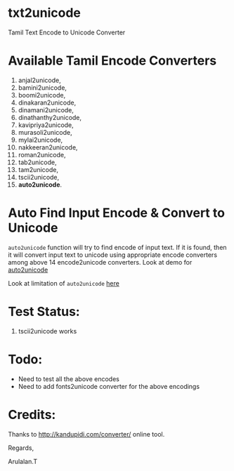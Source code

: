 txt2unicode
===========
Tamil Text Encode to Unicode Converter


Available Tamil Encode Converters
=================================

  1.  anjal2unicode,
  2.  bamini2unicode,
  3.  boomi2unicode,
  4.  dinakaran2unicode,
  5.  dinamani2unicode,
  6.  dinathanthy2unicode,
  7.  kavipriya2unicode,
  8.  murasoli2unicode,
  9.  mylai2unicode,
  10. nakkeeran2unicode,
  11. roman2unicode,
  12. tab2unicode,
  13. tam2unicode, 
  14. tscii2unicode,
  15. **auto2unicode**.
  
Auto Find Input Encode & Convert to Unicode
===========================================

  `auto2unicode` function will try to find encode of input text. If it is found, then it will convert input text to unicode using appropriate encode converters among above 14 encode2unicode converters.
  Look at demo for [auto2unicode](example/demo_auto2utf8.py)
  
  Look at limitation of `auto2unicode` [here](encodes_chars/README.md)
  

Test Status:
===========
  1. tscii2unicode works


Todo:
====
  * Need to test all the above encodes
  * Need to add fonts2unicode converter for the above encodings
  

Credits:
=======
  Thanks to http://kandupidi.com/converter/ online tool.
  
Regards,

Arulalan.T
  
